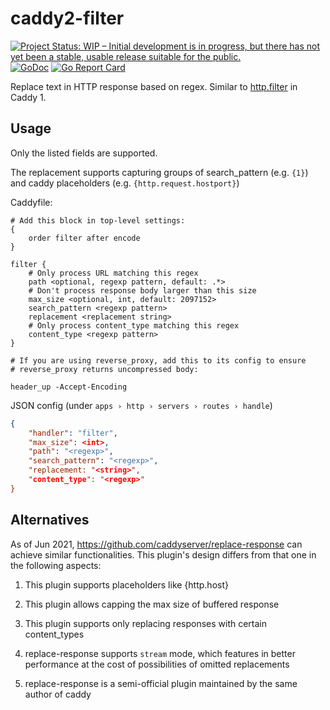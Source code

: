 # caddy2-filter

[![Project Status: WIP – Initial development is in progress, but there has not yet been a stable, usable release suitable for the public.](https://www.repostatus.org/badges/latest/wip.svg)](https://www.repostatus.org/#wip)
[![GoDoc](http://img.shields.io/badge/godoc-reference-blue.svg)](https://godoc.org/gopkg.in/jamison-phillips/caddy2-filter)
[![Go Report Card](https://goreportcard.com/badge/github.com/jamison-phillips/caddy2-filter)](https://goreportcard.com/report/github.com/jamison-phillips/caddy2-filter)

Replace text in HTTP response based on regex. Similar to [http.filter](https://caddyserver.com/v1/docs/http.filter) in Caddy 1.

## Usage

Only the listed fields are supported.

The replacement supports capturing groups of search_pattern (e.g. `{1}`) and caddy placeholders (e.g. `{http.request.hostport}`)


Caddyfile:

```caddyfile
# Add this block in top-level settings:
{
    order filter after encode
}

filter {
    # Only process URL matching this regex
    path <optional, regexp pattern, default: .*>
    # Don't process response body larger than this size
    max_size <optional, int, default: 2097152>
    search_pattern <regexp pattern>
    replacement <replacement string>
    # Only process content_type matching this regex
    content_type <regexp pattern>
}

# If you are using reverse_proxy, add this to its config to ensure
# reverse_proxy returns uncompressed body:

header_up -Accept-Encoding
```

JSON config (under `apps › http › servers › routes › handle`)

```json
{
    "handler": "filter",
    "max_size": <int>,
    "path": "<regexp>",
    "search_pattern": "<regexp>",
    "replacement: "<string>",
    "content_type": "<regexp>"
}
```

## Alternatives

As of Jun 2021, <https://github.com/caddyserver/replace-response> can achieve similar functionalities. This plugin's design differs from that one in the following aspects:

1. This plugin supports placeholders like {http.host}
2. This plugin allows capping the max size of buffered response
3. This plugin supports only replacing responses with certain content_types

1. replace-response supports `stream` mode, which features in better performance at the cost of possibilities of omitted replacements
2. replace-response is a semi-official plugin maintained by the same author of caddy
